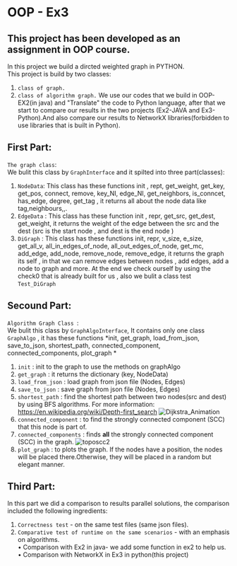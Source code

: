 # OOP - Ex3
## This project has been developed as an assignment in OOP course.

In this project we build a dircted weighted graph in PYTHON. \
This project is build by two classes: 
1. `class of graph.`
2. `class of algorithm graph.`
We use our codes that we build in OOP-EX2(in java) and "Translate" the code to Python language, after that we start to compare our results in the two projects (Ex2-JAVA and Ex3-Python).And also compare our results to NetworkX libraries(forbidden to use libraries that is built in Python).

## First Part: 
`The graph class`: \
We bulit this class by `GraphInterface` and it spilted into three part(classes):
1. `NodeData`: This class has these functions init , rept, get_weight, get_key, get_pos, connect, remove, key_NI, edge_NI, get_neighbors, is_conncet, has_edge, degree, get_tag , it returns all about the node data like tag,neighbours,,. 
2. `EdgeData` : This class has these function init , repr, get_src, get_dest, get_weight, it returns the weight of the edge between the src and the dest (src is the start node , and dest is the end node )
3. `DiGraph` : This class has these functions init, repr, v_size, e_size, get_all_v, all_in_edges_of_node, all_out_edges_of_node, get_mc, add_edge, add_node, remove_node, remove_edge, it returns the graph its self , in that we can remove edges between nodes , add edges, add a node to graph and more.
At the end we check ourself by using the check0 that is already built for us , also we bulit a class test `Test_DiGraph`

## Secound Part: 
`Algorithm Graph Class `: \
We bulit this class by `GraphAlgoInterface`, It contains only one class `GraphAlgo` , it has these functions *init, get_graph, load_from_json, save_to_json, shortest_path, connected_component, connected_components, plot_graph * 
1. `init` : init to the graph to use the methods on graphAlgo
2. `get_graph` : it returns the dictionary (key, NodeData)
3. `load_from_json` : load graph from json file (Nodes, Edges)
4. `save_to_json` : save graph from json file (Nodes, Edges)
5. `shortest_path` : find the shortest path between two nodes(src and dest) by using BFS algorithms. For more information:  https://en.wikipedia.org/wiki/Depth-first_search
![Dijkstra_Animation](https://user-images.githubusercontent.com/73169815/104427133-91cedb00-558b-11eb-8625-31f2003474c6.gif)
6. `connected_component` : to find the strongly connected component (SCC) that this node is part of.
7. `connected_components` : finds **all** the strongly connected component (SCC) in the graph.
![toposcc2](https://user-images.githubusercontent.com/73169815/104426361-83cc8a80-558a-11eb-8606-dda1bfc814f0.gif)
8. `plot_graph` : to plots the graph. If the nodes have a position, the nodes will be placed there.Otherwise, they will be placed in a random but elegant manner.

## Third Part:
In this part we did a comparison to results parallel solutions, the comparison included the following ingredients:
1. `Correctness test` - on the same test files (same json files).
2. `Comparative test of runtime on the same scenarios` - with an emphasis on algorithms. \
• Comparison with Ex2 in java- we add some function in ex2 to help us.\
• Comparison with NetworkX in Ex3 in python(this project)

